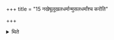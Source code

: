 +++
title = "15 नखेषूलूखलधर्मान्मुसलधर्मांश्च करोति"

+++

<details><summary>थिते</summary>

नखेषूलूखलधर्मान्मुसलधर्मांश्च करोति १५
</details>
